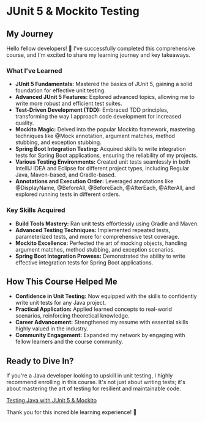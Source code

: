 # JUnit 5 & Mockito Testing
## My Journey

Hello fellow developers! 👋 
I've successfully completed this comprehensive course, and I'm excited to share my learning journey and key takeaways.

### What I've Learned

- **JUnit 5 Fundamentals:** Mastered the basics of JUnit 5, gaining a solid foundation for effective unit testing.
- **Advanced JUnit 5 Features:** Explored advanced topics, allowing me to write more robust and efficient test suites.
- **Test-Driven Development (TDD):** Embraced TDD principles, transforming the way I approach code development for increased quality.
- **Mockito Magic:** Delved into the popular Mockito framework, mastering techniques like @Mock annotation, argument matches, method stubbing, and exception stubbing.
- **Spring Boot Integration Testing:** Acquired skills to write integration tests for Spring Boot applications, ensuring the reliability of my projects.
- **Various Testing Environments:** Created unit tests seamlessly in both IntelliJ IDEA and Eclipse for different project types, including Regular Java, Maven-based, and Gradle-based.
- **Annotations and Execution Order:** Leveraged annotations like @DisplayName, @BeforeAll, @BeforeEach, @AfterEach, @AfterAll, and explored running tests in different orders.

### Key Skills Acquired

- **Build Tools Mastery:** Ran unit tests effortlessly using Gradle and Maven.
- **Advanced Testing Techniques:** Implemented repeated tests, parameterized tests, and more for comprehensive test coverage.
- **Mockito Excellence:** Perfected the art of mocking objects, handling argument matches, method stubbing, and exception scenarios.
- **Spring Boot Integration Prowess:** Demonstrated the ability to write effective integration tests for Spring Boot applications.

## How This Course Helped Me

- **Confidence in Unit Testing:** Now equipped with the skills to confidently write unit tests for any Java project.
- **Practical Application:** Applied learned concepts to real-world scenarios, reinforcing theoretical knowledge.
- **Career Advancement:** Strengthened my resume with essential skills highly valued in the industry.
- **Community Engagement:** Expanded my network by engaging with fellow learners and the course community.

## Ready to Dive In?

If you're a Java developer looking to upskill in unit testing, I highly recommend enrolling in this course. It's not just about writing tests; it's about mastering the art of testing for resilient and maintainable code.

[Testing Java with JUnit 5 & Mockito](https://www.udemy.com/course/testing-java-code-with-junit-5-and-mockito/)

Thank you for this incredible learning experience! 🚀
